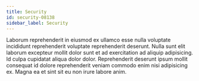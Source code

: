 ```yaml
---
title: Security
id: security-08138
sidebar_label: Security
---
```


Laborum reprehenderit in eiusmod ex ullamco esse nulla voluptate incididunt reprehenderit voluptate reprehenderit deserunt. Nulla sunt elit laborum excepteur mollit dolor sunt et ad exercitation ad aliquip adipisicing. Id culpa cupidatat aliqua dolor dolor. Reprehenderit deserunt ipsum mollit consequat id dolore reprehenderit veniam commodo enim nisi adipisicing ex. Magna ea et sint sit eu non irure labore anim.

